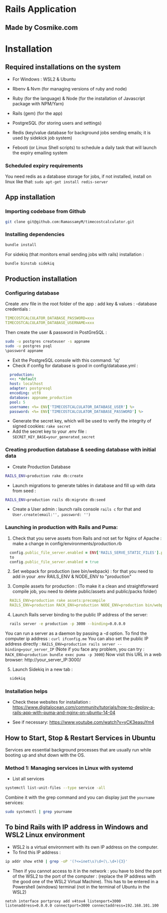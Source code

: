 # Rails Application
## Made by Cosmike.com

# Installation

## Required installations on the system
- For Windows : WSL2 & Ubuntu
- Rbenv & Nvm (for managing versions of ruby and node)
- Ruby (for the language) & Node (for the installation of Javascript package with NPM/Yarn)
- Rails (gem) (for the app)
- PostgreSQL (for storing users and settings)
- Redis (key/value database for background jobs sending emails; it is used by sidekick job system)

- Febooti (or Linux Shell scripts) to schedule a daily task that will launch the expiry emailing system

### Scheduled expiry requirements
You need redis as a database storage for jobs, if not installed, install on linux like that: 
`sudo apt-get install redis-server`

## App installation
### Importing codebase from Github
```bash
git clone git@github.com:RamassamyM/timecostcalculator.git
```
### Installing dependencies
```bash
bundle install
```
For sidekiq (that monitors email sending jobs with rails) installation :
```bash
bundle binstub sidekiq
```

## Production installation
### Configuring database
Create .env file in the root folder of the app : add key & values : 
  -database credentials : 
  ```yaml
  TIMECOSTCALCULATOR_DATABASE_PASSWORD=xxx
  TIMECOSTCALCULATOR_DATABASE_USERNAME=xxx
  ```
  Then create the user & password in PostGreSQL : 
  ```bash
  sudo -u postgres createuser -s appname
  sudo -u postgres psql
  \password appname
  ```
  - Exit the PostgreSQL console with this command: ‘\q‘
  - Check if config for database is good in config/database.yml :
  ```yaml
    production:
    <<: *default
    host: localhost
    adapter: postgresql
    encoding: utf8
    database: appname_production
    pool: 5
    username: <%= ENV['TIMECOSTCALCULATOR_DATABASE_USER'] %>
    password: <%= ENV['TIMECOSTCALCULATOR_DATABASE_PASSWORD'] %>
  ```
  - Generate the secret key, which will be used to verify the integrity of signed cookies:
  `rake secret`
  - Add the secret key to your .env file :
  `SECRET_KEY_BASE=your_generated_secret`

### Creating production database & seeding database with initial data
- Create Production Database
```bash
RAILS_ENV=production rake db:create
```
- Launch migrations to generate tables in database and fill up with data from seed :
```bash
RAILS_ENV=production rails db:migrate db:seed
```
- Create a User admin : launch rails console `rails c` for that and `User.create(email:'', password: '')`

### Launching in production with Rails and Puma: 

1. Check that you serve assets from Rails and not set for Nginx of Apache : make a change in config/environments/production.rb
  ```ruby
    config.public_file_server.enabled = ENV['RAILS_SERVE_STATIC_FILES'].present?
    to
    config.public_file_server.enabled = true
  ```

2. Set webpack for production (see bin/webpack) : for that you need to add in your .env RAILS_ENV & NODE_ENV to "production"

3. Compile assets for production : 
(To make it a clean and straightforward compile job, you need to delete public/assets and public/packs folder)
  ```yaml
    RAILS_ENV=production rake assets:precompile
    RAILS_ENV=production RACK_ENV=production NODE_ENV=production bin/webpack
  ```

4. Launch Rails server binding to the public IP address of the server: 
  ```bash
    rails server -e production -p 3000 --binding=0.0.0.0
  ```
  You can run a server as a daemon by passing a -d option.
  To find the computer ip address : `curl ifconfig.me`
  You can also set the public IP address directly :
  `RAILS_ENV=production rails server --binding=your_server_IP`
  (Note if you face any problem, you can try : `RACK_ENV=production bundle exec puma -p 3000`)
  Now visit this URL in a web browser:
  http://your_server_IP:3000/

5. Launch Sidekiq in a new tab :
  ```bash
    sidekiq
  ```

### Installation helps
- Check these websites for installation : 
https://www.digitalocean.com/community/tutorials/how-to-deploy-a-rails-app-with-puma-and-nginx-on-ubuntu-14-04

- See if necessary:
https://www.youtube.com/watch?v=yCK3easuYm4

## How to Start, Stop & Restart Services in Ubuntu

Services are essential background processes that are usually run while booting up and shut down with the OS.

### Method 1: Managing services in Linux with systemd
- List all services
```bash
systemctl list-unit-files --type service -all
```
Combine it with the grep command and you can display just the `yourname` services:
```bash
sudo systemctl | grep yourname
```

## To bind Rails with IP address in Windows and WSL2 Linux environment
- WSL2 is a virtual environment with its own IP address on the computer.
- To find this IP address : 
```bash
ip addr show eth0 | grep -oP '(?<=inet\s)\d+(\.\d+){3}'
```

- Then if you cannot access to it in the network : you have to bind the port of the WSL2 to the port of the computer : 
(replace the IP address with the good one of the WSL2 Virtual Machine). This has to be entered in a Powershell (windows) terminal (not in the terminal of Ubuntu in the WSL2)
```
netsh interface portproxy add v4tov4 listenport=3000 listenaddress=0.0.0.0 connectport=3000 connectaddress=192.168.101.100
```
